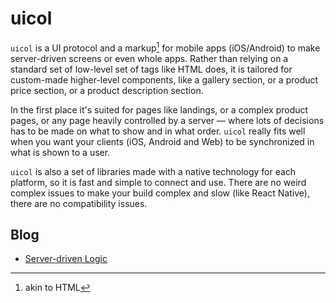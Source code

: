 # uicol

`uicol` is a UI protocol and a markup[^1] for mobile apps (iOS/Android) to make
server-driven screens or even whole apps. Rather than relying on a standard set
of low-level set of tags like HTML does, it is tailored for custom-made
higher-level components, like a gallery section, or a product price section, or
a product description section.

In the first place it's suited for pages like landings, or a complex product
pages, or any page heavily controlled by a server — where lots of decisions has
to be made on what to show and in what order. `uicol` really fits well when you
want your clients (iOS, Android and Web) to be synchronized in what is shown to
a user.

`uicol` is also a set of libraries made with a native technology for each
platform, so it is fast and simple to connect and use. There are no weird
complex issues to make your build complex and slow (like React Native), there
are no compatibility issues.

[^1]: akin to HTML

## Blog

- [Server-driven Logic](/blog/server-driven-logic.md)
